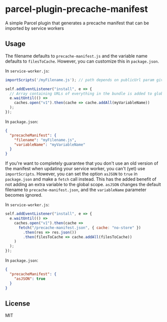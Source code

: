 # parcel-plugin-precache-manifest
A simple Parcel plugin that generates a precache manifest that can be imported by service workers

## Usage

The filename defaults to `precache-manifest.js` and the variable name defaults to `filesToCache`. However, you can customize this in `package.json`.

In `service-worker.js`:

```javascript
importScripts('/myFilename.js'); // path depends on publicUrl param given to Parcel 

self.addEventListener("install", e => {
  // Array containing URLs of everything in the bundle is added to global scope of service worker in precache-manifest.js
  e.waitUntil(() =>
    caches.open("v1").then(cache => cache.addAll(myVariableName))
  );
});
```

In `package.json`:

```json
{
  "precacheManifest": {
    "filename": "myFilename.js",
    "variableName": "myVariableName"
  }
}
```

If you're want to completely guarantee that you don't use an old version of the manifest when updating your service worker, you can't (yet) use `importScripts`. However, you can set the option `asJSON` to `true` in `package.json` and make a `fetch` call instead. This has the added benefit of not adding an extra variable to the global scope. `asJSON` changes the default filename to `precache-manifest.json`, and the `variableName` parameter becomes ignored.

In `service-worker.js`:

```javascript
self.addEventListener("install", e => {
  e.waitUntil(() =>
    caches.open("v1").then(cache =>
      fetch("/precache-manifest.json", { cache: "no-store" })
        .then(res => res.json())
        .then(filesToCache => cache.addAll(filesToCache))
    )
  );
});
```

In `package.json`:
```json
{
  "precacheManifest": {
    "asJSON": true
  }
}
```

## License
MIT